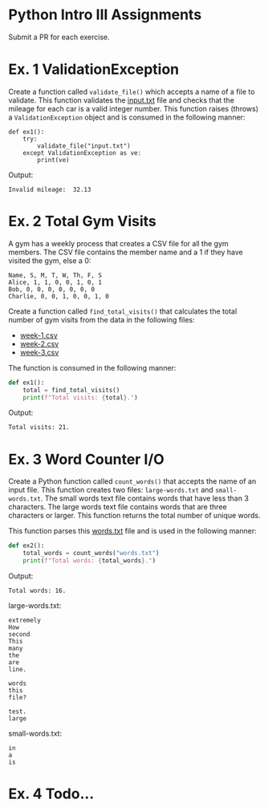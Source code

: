 # Python Intro III Assignments
Submit a PR for each exercise.

# Ex. 1 ValidationException
Create a function called `validate_file()` which accepts a name of a file to validate.  This function validates the
[input.txt](./input.txt) file and checks that the mileage for each car is a valid integer number.  This function
raises (throws) a `ValidationException` object and is consumed in the following manner:

```
def ex1():
    try:
        validate_file("input.txt")
    except ValidationException as ve:
        print(ve)
```

Output:
```
Invalid mileage:  32.13
```



# Ex. 2 Total Gym Visits
A gym has a weekly process that creates a CSV file for all the gym members.  The CSV file contains the member name and a
1 if they have visited the gym, else a 0:

```
Name, S, M, T, W, Th, F, S
Alice, 1, 1, 0, 0, 1, 0, 1
Bob, 0, 0, 0, 0, 0, 0, 0
Charlie, 0, 0, 1, 0, 0, 1, 0
```

Create a function called `find_total_visits()` that calculates the total number of gym visits from the data in the following files:
- [week-1.csv](week-1.csv)
- [week-2.csv](week-2.csv)
- [week-3.csv](week-3.csv)

The function is consumed in the following manner:

```python
def ex1():
    total = find_total_visits()
    print(f"Total visits: {total}.")
```

Output:
```
Total visits: 21.
```

# Ex. 3 Word Counter I/O
Create a Python function called `count_words()` that accepts the name of an input file.  This function creates two files:
`large-words.txt` and `small-words.txt`.  The small words text file contains words that have less than 3 characters.  The 
large words text file contains words that are three characters or larger.  This function returns the total number of 
unique words. 

This function parses this [words.txt](./words.txt) file and is used in the following manner:

```python
def ex2():
    total_words = count_words("words.txt")
    print(f"Total words: {total_words}.")
```

Output:
```
Total words: 16.
```

large-words.txt:
```
extremely
How
second
This
many
the
are
line.

words
this
file?

test.
large
```

small-words.txt:
```
in
a
is
```

# Ex. 4 Todo...





